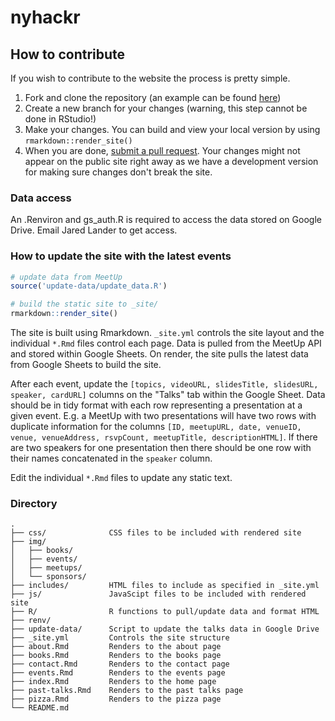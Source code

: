 # nyhackr

## How to contribute

If you wish to contribute to the website the process is pretty simple.

1. Fork and clone the repository (an example can be found [here](https://help.github.com/articles/fork-a-repo/))
2. Create a new branch for your changes (warning, this step cannot be done in RStudio!)
3. Make your changes. You can build and view your local version by using `rmarkdown::render_site()`
4. When you are done, [submit a pull request](https://help.github.com/articles/about-pull-requests/). Your changes might not appear on the public site right away as we have a development version for making sure changes don't break the site.

### Data access

An .Renviron and gs_auth.R is required to access the data stored on Google Drive. Email Jared Lander to get access.

### How to update the site with the latest events

``` r
# update data from MeetUp
source('update-data/update_data.R')

# build the static site to _site/
rmarkdown::render_site()
```

The site is built using Rmarkdown. `_site.yml` controls the site layout and the individual `*.Rmd` files control each page. Data is pulled from the MeetUp API and stored within Google Sheets. On render, the site pulls the latest data from Google Sheets to build the site.

After each event, update the `[topics, videoURL, slidesTitle, slidesURL, speaker, cardURL]` columns on the "Talks" tab within the Google Sheet. Data should be in tidy format with each row representing a presentation at a given event. E.g. a MeetUp with two presentations will have two rows with duplicate information for the columns `[ID, meetupURL, date, venueID, venue, venueAddress, rsvpCount, meetupTitle, descriptionHTML]`. If there are two speakers for one presentation then there should be one row with their names concatenated in the `speaker` column.

Edit the individual `*.Rmd` files to update any static text.


### Directory

    .
    ├── css/              CSS files to be included with rendered site
    ├── img/
    │   ├── books/
    │   ├── events/
    │   ├── meetups/
    │   └── sponsors/
    ├── includes/         HTML files to include as specified in _site.yml
    ├── js/               JavaScipt files to be included with rendered site
    ├── R/                R functions to pull/update data and format HTML 
    ├── renv/
    ├── update-data/      Script to update the talks data in Google Drive
    ├── _site.yml         Controls the site structure
    ├── about.Rmd         Renders to the about page
    ├── books.Rmd         Renders to the books page
    ├── contact.Rmd       Renders to the contact page
    ├── events.Rmd        Renders to the events page
    ├── index.Rmd         Renders to the home page
    ├── past-talks.Rmd    Renders to the past talks page
    ├── pizza.Rmd         Renders to the pizza page
    └── README.md



